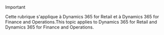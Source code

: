 > [!IMPORTANT]
> <span data-ttu-id="08186-101">Cette rubrique s'applique à Dynamics 365 for Retail et à Dynamics 365 for Finance and Operations.</span><span class="sxs-lookup"><span data-stu-id="08186-101">This topic applies to Dynamics 365 for Retail and Dynamics 365 for Finance and Operations.</span></span>
